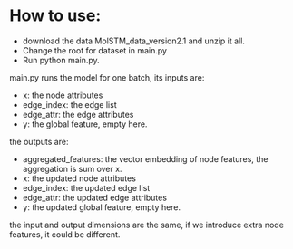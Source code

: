 # How to use:
* download the data MolSTM_data_version2.1 and unzip it all.
* Change the root for dataset in main.py
* Run python main.py.

main.py runs the model for one batch, its inputs are: 
* x: the node attributes
* edge_index: the edge list
* edge_attr: the edge attributes
* y: the global feature, empty here.

the outputs are: 
* aggregated_features: the vector embedding of node features, the aggregation is sum over x.
* x: the updated node attributes
* edge_index: the updated edge list
* edge_attr: the updated edge attributes
* y: the updated global feature, empty here.

the input and output dimensions are the same, if we introduce extra node features, it could be different.